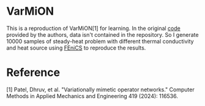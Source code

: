# VarMiON
This is a reproduction of VarMiON[1] for learning. 
In the original [code](https://github.com/dhruvpatel108/VarMiON) provided by the authors, data isn't contained in the repository. So I generate 10000 samples of steady-heat problem with different thermal conductivity and heat source using [FEniCS](https://fenicsproject.org/) to reproduce the results.
# Reference
[1] Patel, Dhruv, et al. "Variationally mimetic operator networks." Computer Methods in Applied Mechanics and Engineering 419 (2024): 116536.
